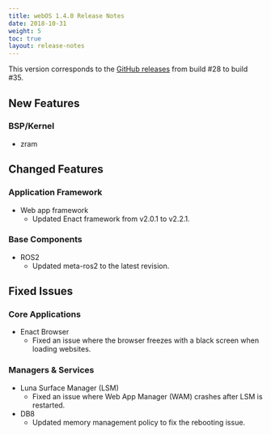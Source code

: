 ```yaml
---
title: webOS 1.4.0 Release Notes
date: 2018-10-31
weight: 5
toc: true
layout: release-notes
---
```


This version corresponds to the [GitHub releases](https://github.com/webosose/build-webos/releases) from build #28 to build #35.

## New Features

### BSP/Kernel

* zram

## Changed Features

### Application Framework

* Web app framework
    * Updated Enact framework from v2.0.1 to v2.2.1.

### Base Components

* ROS2
    * Updated meta-ros2 to the latest revision.

## Fixed Issues

### Core Applications

* Enact Browser
    * Fixed an issue where the browser freezes with a black screen when loading websites.

### Managers & Services

* Luna Surface Manager (LSM)
    * Fixed an issue where Web App Manager (WAM) crashes after LSM is restarted.
* DB8
    * Updated memory management policy to fix the rebooting issue.
